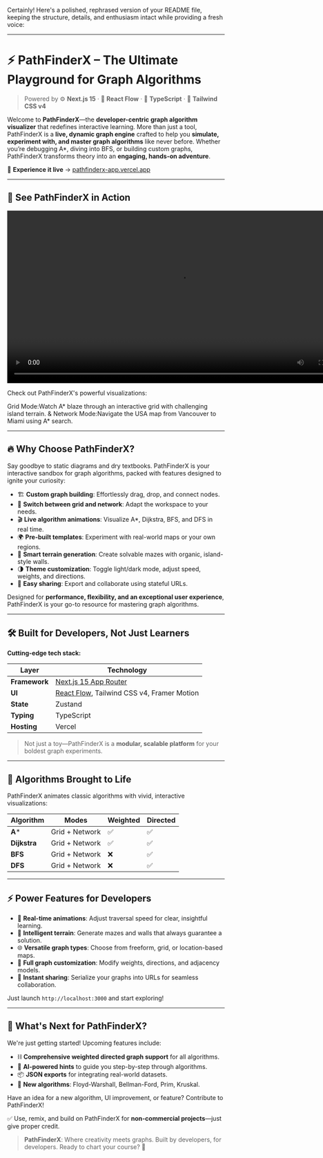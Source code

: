 Certainly! Here's a polished, rephrased version of your README file, keeping the structure, details, and enthusiasm intact while providing a fresh voice:

---

# ⚡️ PathFinderX – The Ultimate Playground for Graph Algorithms

> Powered by ⚙️ **Next.js 15** · 🧠 **React Flow** · 🎯 **TypeScript** · 🎨 **Tailwind CSS v4**

Welcome to **PathFinderX**—the **developer-centric graph algorithm visualizer** that redefines interactive learning. More than just a tool, PathFinderX is a **live, dynamic graph engine** crafted to help you **simulate, experiment with, and master graph algorithms** like never before. Whether you’re debugging A*, diving into BFS, or building custom graphs, PathFinderX transforms theory into an **engaging, hands-on adventure**.

🌟 **Experience it live** → [pathfinderx-app.vercel.app](https://path-finder-x-algo.vercel.app/)

---

## 🎥 See PathFinderX in Action

<video src="assets/video/demo-working.mp4" controls width="800" >
  Your browser does not support the video tag.
</video>

Check out PathFinderX's powerful visualizations:

  
  Grid Mode:Watch A* blaze through an interactive grid with challenging island terrain.
  &
  Network Mode:Navigate the USA map from Vancouver to Miami using A* search.
  
---

## 🔥 Why Choose PathFinderX?

Say goodbye to static diagrams and dry textbooks. PathFinderX is your interactive sandbox for graph algorithms, packed with features designed to ignite your curiosity:

- 🏗️ **Custom graph building**: Effortlessly drag, drop, and connect nodes.
- 🔄 **Switch between grid and network**: Adapt the workspace to your needs.
- 🎬 **Live algorithm animations**: Visualize A*, Dijkstra, BFS, and DFS in real time.
- 🌍 **Pre-built templates**: Experiment with real-world maps or your own regions.
- 🌊 **Smart terrain generation**: Create solvable mazes with organic, island-style walls.
- 🌗 **Theme customization**: Toggle light/dark mode, adjust speed, weights, and directions.
- 🔗 **Easy sharing**: Export and collaborate using stateful URLs.

Designed for **performance, flexibility, and an exceptional user experience**, PathFinderX is your go-to resource for mastering graph algorithms.

---

## 🛠️ Built for Developers, Not Just Learners

**Cutting-edge tech stack:**

| Layer        | Technology                                              |
|--------------|--------------------------------------------------------|
| **Framework**| [Next.js 15 App Router](https://nextjs.org/)           |
| **UI**       | [React Flow](https://reactflow.dev/), Tailwind CSS v4, Framer Motion |
| **State**    | Zustand                                                |
| **Typing**   | TypeScript                                             |
| **Hosting**  | Vercel                                                 |

> Not just a toy—PathFinderX is a **modular, scalable platform** for your boldest graph experiments.

---

## 🧮 Algorithms Brought to Life

PathFinderX animates classic algorithms with vivid, interactive visualizations:

| Algorithm   | Modes         | Weighted | Directed |
|-------------|--------------|----------|----------|
| **A***      | Grid + Network | ✅      | ✅       |
| **Dijkstra**| Grid + Network | ✅      | ✅       |
| **BFS**     | Grid + Network | ❌      | ✅       |
| **DFS**     | Grid + Network | ❌      | ✅       |

---

## ⚡ Power Features for Developers

- 🎥 **Real-time animations**: Adjust traversal speed for clear, insightful learning.
- 🧱 **Intelligent terrain**: Generate mazes and walls that always guarantee a solution.
- 🌐 **Versatile graph types**: Choose from freeform, grid, or location-based maps.
- 🧮 **Full graph customization**: Modify weights, directions, and adjacency models.
- 🔄 **Instant sharing**: Serialize your graphs into URLs for seamless collaboration.

Just launch `http://localhost:3000` and start exploring!

---

## 🌟 What's Next for PathFinderX?

We're just getting started! Upcoming features include:

- ⛓️ **Comprehensive weighted directed graph support** for all algorithms.
- 🧠 **AI-powered hints** to guide you step-by-step through algorithms.
- 📦 **JSON exports** for integrating real-world datasets.
- 🧭 **New algorithms**: Floyd-Warshall, Bellman-Ford, Prim, Kruskal.

Have an idea for a new algorithm, UI improvement, or feature? Contribute to PathFinderX!

✅ Use, remix, and build on PathFinderX for **non-commercial projects**—just give proper credit.

> **PathFinderX**: Where creativity meets graphs. Built by developers, for developers. Ready to chart your course? 🚀